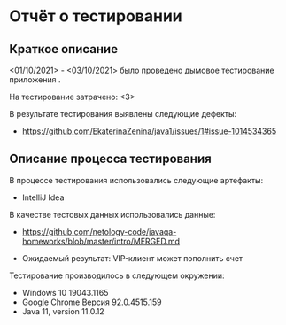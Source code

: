 # Отчёт о тестировании <Money Transfer>
 ## Краткое описание
<01/10/2021> - <03/10/2021> было проведено дымовое тестирование приложения <Money Transfer>.

На тестирование затрачено: <3>

В результате тестирования выявлены следующие дефекты:
- https://github.com/EkaterinaZenina/java1/issues/1#issue-1014534365

## Описание процесса тестирования
В процессе тестирования использовались следующие артефакты:
- IntelliJ Idea

В качестве тестовых данных использовались данные:
- https://github.com/netology-code/javaqa-homeworks/blob/master/intro/MERGED.md

 - Ожидаемый результат: VIP-клиент может пополнить счет

Тестирование производилось в следующем окружении:
- Windows 10 19043.1165
- Google Chrome  Версия 92.0.4515.159
- Java 11, version 11.0.12
